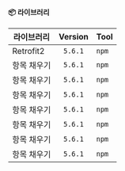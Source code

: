 #### 📦 라이브러리

| 라이브러리  | Version | Tool  |
| ----------- | :-----: | ----- |
| Retrofit2   | `5.6.1` | `npm` |
| 항목 채우기 | `5.6.1` | `npm` |
| 항목 채우기 | `5.6.1` | `npm` |
| 항목 채우기 | `5.6.1` | `npm` |
| 항목 채우기 | `5.6.1` | `npm` |
| 항목 채우기 | `5.6.1` | `npm` |
| 항목 채우기 | `5.6.1` | `npm` |
| 항목 채우기 | `5.6.1` | `npm` |

</br>
